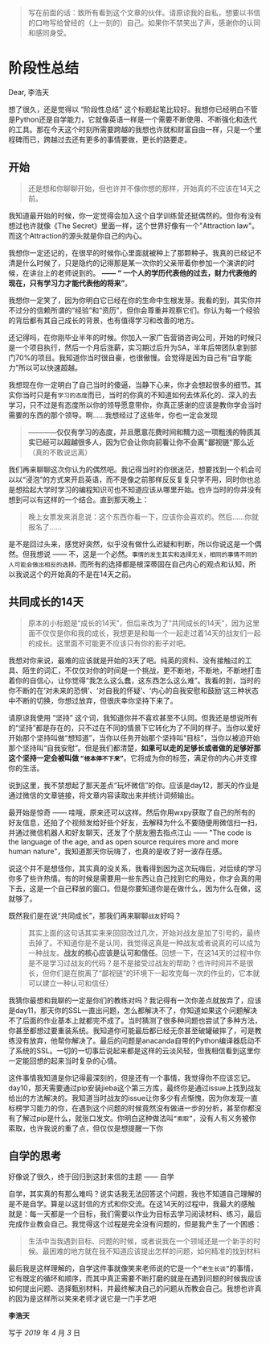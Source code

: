 
> 写在前面的话：致所有看到这个文章的伙伴。请原谅我的自私，想要以书信的口吻写给曾经的（上一刻的）自己。如果你不禁笑出了声，感谢你的认同和感同身受。



# 阶段性总结


Dear, 李浩天

想了很久，还是觉得以 “阶段性总结” 这个标题起笔比较好。我想你已经明白不管是Python还是自学能力，它就像英语一样是一个需要不断使用、不断强化和迭代的工具。那在今天这个时刻所需要跨越的我想也许就和财富自由一样，只是一个里程碑而已，跨越过去还有更多的事情要做，更长的路要走。



## 开始

> 还是想和你聊聊开始，但也许并不像你想的那样，开始真的不应该在14天之前。

我知道最开始的时候，你一定觉得会加入这个自学训练营还挺偶然的。但你有没有想过也许就像《The Secret》里面一样，这个世界好像有一个"Attraction law"。而这个Attraction的源头就是你自己的内心。

我想你一定还记的，在很早的时候你心里面就被种上了那颗种子。我真的已经记不清是什么时候了，只是隐约的记得那是某一次你的父亲带着你参加一个演讲的时候，在讲台上的老师说到的。 **—— “ 一个人的学历代表他的过去，财力代表他的现在，只有学习力才能代表他的将来”**。

我想你一定笑了，因为你明白它已经在你的生命中生根发芽。我看的到，其实你并不过分的信赖所谓的“经验”和“资历”，但你会尊重并观察它们。你认为每一个经验的背后都有其自己成长的背景，也有值得学习和改善的地方。

还记得吗，在你刚毕业半年的时候。你加入一家广告营销咨询公司，开始的时候只是一个项目执行，然后一个月后涨薪，实习期过后升为SA，半年后带团队拿到部门70%的项目。我知道你当时很自豪，也很傲慢。会觉得是因为自己有“自学能力”所以可以快速超越。

我想现在你一定明白了自己当时的傻逼，当静下心来，你才会想起很多的细节。其实你当时只是有`学习的态度`而已，当时的你真的不知道如何去体系化的、深入的去学习，只不过是有态度所以你的领导愿意带你，你真正感谢的应该是教你学会当时需要的东西的那个领导。啊……我想经过了这些年，你也一定会发现
> ————**仅仅有学习的态度，并且愿意花费时间和精力这一项粗浅的特质其实已经可以超越很多人，因为它会让你向前看让你不会离"鄙视链”那么近** （真的不敢说远离）


我们再来聊聊这次你认为的偶然吧。我记得当时的你很迷茫，想要找到一个机会可以以“浸泡”的方式来开启英语，而不是像之前那样反反复复只学不用，同时你也总是想拾起大学时学习的编程知识可也不知道应该从哪里开始。也许当时的你并没有想到可以有这样的一个结合。直到那天晚上：

> 晚上女票发来消息说：这个东西你看一下，应该你会喜欢的。然后……你就报名了……

是不是回过头来，感觉好突然，似乎没有做什么迟疑和判断，所以你说这是一个偶然。但我想说 —— 不，这是一个必然。`事情的发生其实和选择无关，相同的事情不同的人可能会做出相反的选择。`而所有的选择都是根深蒂固在自己内心的观点和认知，所以我说这个的开始真的不是在14天之前。



## 共同成长的14天

> 原本的小标题是“成长的14天”，但后来改为了“共同成长的14天”，因为这里面不仅仅是你和我的成长，我想更是和每一个一起走过着14天的战友们一起的成长。这里面不可能更不应该只有你的影子对吧。


我想对你来说，最难的应该就是开始的3天了吧。纯英的资料、没有接触过的工具、陌生的词汇，不仅仅对你的时间是一个挑战，更不断地，不断地，不断地打击着你的自信心，让你觉得“我怎么这么蠢，这东西怎么这么难”。我看的到，当时的你不断的在‘对未来的恐惧’、‘对自我的怀疑’、‘内心的自我安慰和鼓励’这三种状态中不断的切换，你想过放弃，但很庆幸你坚持下来了。

请原谅我使用 “坚持” 这个词，我知道你并不喜欢甚至不认同。但我还是想说所有的“坚持”都是存在的，只不过在不同的情景下它转化为了不同的样子。当你以爱好开始那个坚持叫做“想知道”，当你以任务开始那个坚持叫“目标”，当你以被迫开始那个坚持叫“自我安慰”。但是我们都清楚，**如果可以走的足够长或者做的足够好那这个坚持一定会被叫做 `“根本停不下来”`**。它将成为你的标签，满足你的内心并支撑你的生活。


说到这里，我不禁想起了那天差点“玩坏微信”的你。应该是day12，那天的作业是通过微信的文章链接，将文章内容读取出来并统计词频输出。

最开始是惊奇 —— 哇哦，原来还可以这样。然后你用wxpy获取了自己的所有的好友信息，还拍了个视频发给好些个好友，去解释为什么不要随便用微信扫一扫，并通过微信机器人和好友聊天，还发了个朋友圈去指点江山 —— "The code is the language of the age, and as open source requires more and more human nature"，我知道那天你玩嗨了，也真的是收了好一波存在感。

说这个并不是想怪你，其实真的没关系，我看得到因为这次玩嗨后，对后续的学习你多了些许热情。有的时候是需要用一些东西让自己找到它的用处，你才会真的用下去，这是一个自己释放的窗口。但是你要知道你是在做什么，因为什么在做，这就够了。


既然我们是在说“共同成长”，那我们再来聊聊`战友`好吗？

> 其实上面的这句话其实来来回回改过几次，开始对战友是加了引号的，最终去掉了。不知道你是不是认同，我觉得这真是一种战友或者说真的可以成为一种战友。**战友的核心应该是认可和信任**。回想一下，在这14天的过程中你是不是学习过战友的代码？是不是接受过战友的帮助？也许时间并不是很长，但你们是在脱离了“鄙视链”的环境下一起攻克每一次的作业的，它本就可以建立一种认可和信任）

我猜你最想和我聊的一定是你们的教练对吗？我记得有一次你差点就放弃了，应该是day11，那天你的SSL一直出问题，怎么都解决不了，你知道如果这个问题解决不了后面的作业基本上就都完不成了。当时猜测了很多种问题也尝试了多种方法，你甚至都想过要重装系统。我知道你可能最后都已经无奈甚至破罐破摔了，可是教练没有放弃，他帮你解决了。最后的问题是anacanda自带的Python编译器启动不了系统的SSL。一切的一切事后说起来都是这样的云淡风轻，但我相信看到这里你一定能回想的起来当时复杂的心情。

这件事情我知道是你记得最深刻的，但是还有一个事情，我觉得你不应该忘记。day10，那天需要通过pip安装jieba这个第三方库，最终你是通过issue上找到战友给出的方法解决的。我知道当时战友的issue让你多少有点惭愧，因为你发现一直标榜学习能力的你，在遇到这个问题的时候竟然没有做进一步的分析，甚至你都没有了解过pip是什么，就张口发文。你明白这种做法叫`“索取”`，没有人有义务被你索取，也许我说的重了点，但仅仅是想提醒一下你



## 自学的思考

好像说了很久，终于回归到这封来信的主题 —— 自学

自学，其实真的有那么难吗？说实话我无法回答这个问题，我也不知道自己理解的是不是自学。算是以这封信的方式和你交流。在这14天的过程中，我最大的感触就是：每一天都是一个目标，我们需要以作业为目标去学习阅读材料、练习，最后完成作业教会自己。我觉得这个过程是完全没有问题的，但是我产生了一个困惑：

> 生活中当我遇到目标、问题的时候，或者说我在一个领域还是一个新手的时候。最困难的地方就在我不知道应该提出怎样的问题，如何精准的找到材料

最后我是这样理解的，自学这件事就像笑来老师说的它是一个`“老生长谈”`的事情，它有既定的循环和顺序，而其中真正需要不断打磨的就是在遇到问题的时候我应该如何提出问题、选择甄别材料，并最终解决自己的问题从而教会自己。我想也许真的因为是这样所以笑来老师才说它是一门手艺吧



<p style=text-align: right><strong>李浩天</strong></p>
<p style=text-align: right>写于 <em>2019</em> 年 <em>4</em> 月 <em>3</em> 日</p>